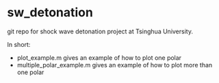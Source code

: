# sw_detonation
git repo for shock wave detonation project at Tsinghua University.


In short:

  - plot_example.m gives an example of how to plot one polar
  - multiple_polar_example.m gives an example of how to plot more than one polar
